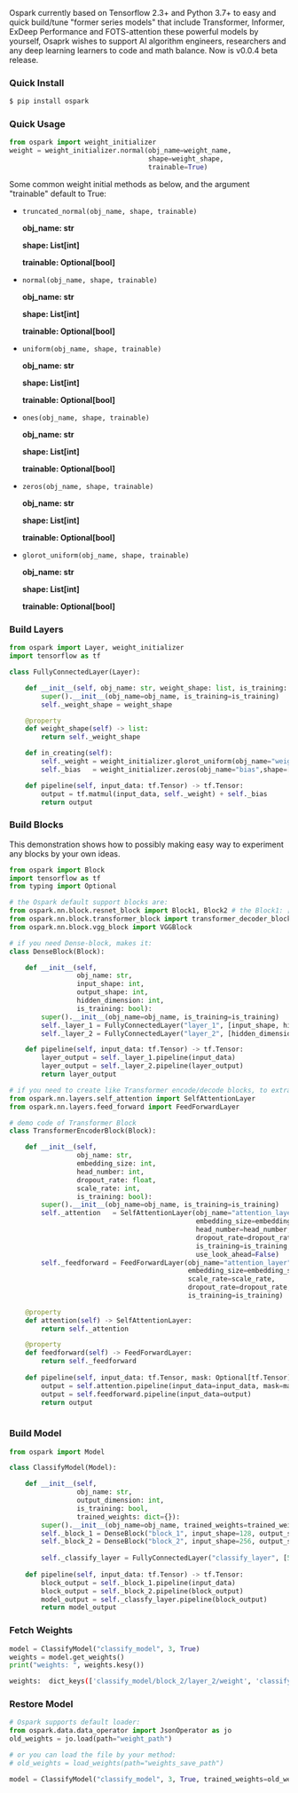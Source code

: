 Ospark currently based on Tensorflow 2.3+ and Python 3.7+ to easy and quick build/tune "former series models" that include Transformer, Informer, ExDeep Performance and FOTS-attention these powerful models by yourself, Osaprk wishes to support AI algorithm engineers, researchers and any deep learning learners to code and math balance. Now is v0.0.4 beta release.

### Quick Install

```bash
$ pip install ospark
```

### Quick Usage
```python
from ospark import weight_initializer
weight = weight_initializer.normal(obj_name=weight_name,
                                   shape=weight_shape,
                                   trainable=True)
```

Some common weight initial methods as below, and the argument "trainable" default to True:

- `truncated_normal(obj_name, shape, trainable)`
    
    **obj_name: str**
    
    **shape: List[int]**
    
    **trainable: Optional[bool]**
    

- `normal(obj_name, shape, trainable)`
    
    **obj_name: str**
    
    **shape: List[int]**
    
    **trainable: Optional[bool]**
   
 
- `uniform(obj_name, shape, trainable)`
    
    **obj_name: str**
    
    **shape: List[int]**
    
    **trainable: Optional[bool]**
    

- `ones(obj_name, shape, trainable)`
    
    **obj_name: str**
    
    **shape: List[int]**
    
    **trainable: Optional[bool]**
    

- `zeros(obj_name, shape, trainable)`
    
    **obj_name: str**
    
    **shape: List[int]**
    
    **trainable: Optional[bool]**
    

- `glorot_uniform(obj_name, shape, trainable)`
    
    **obj_name: str**
    
    **shape: List[int]**
    
    **trainable: Optional[bool]**
    

### Build Layers

```python
from ospark import Layer, weight_initializer
import tensorflow as tf

class FullyConnectedLayer(Layer):

    def __init__(self, obj_name: str, weight_shape: list, is_training: bool):
	    super().__init__(obj_name=obj_name, is_training=is_training)
	    self._weight_shape = weight_shape

    @property
    def weight_shape(self) -> list:
        return self._weight_shape

    def in_creating(self):
        self._weight = weight_initializer.glorot_uniform(obj_name="weight", shape=[128,128], trainable=True)
        self._bias   = weight_initializer.zeros(obj_name="bias",shape=[128],trainable=True)

    def pipeline(self, input_data: tf.Tensor) -> tf.Tensor:
        output = tf.matmul(input_data, self._weight) + self._bias
        return output

```

### Build Blocks

This demonstration shows how to possibly making easy way to experiment any blocks by your own ideas.

```python
from ospark import Block
import tensorflow as tf
from typing import Optional

# the Ospark default support blocks are:
from ospark.nn.block.resnet_block import Block1, Block2 # the Block1: [1X1, 3X3, 1X1], Block2: [3X3, 3X3]
from ospark.nn.block.transformer_block import transformer_decoder_block, transformer_encoder_block
from ospark.nn.block.vgg_block import VGGBlock

# if you need Dense-block, makes it:
class DenseBlock(Block):

    def __init__(self, 
                 obj_name: str,
                 input_shape: int,
                 output_shape: int,
                 hidden_dimension: int,
                 is_training: bool):
        super().__init__(obj_name=obj_name, is_training=is_training)
        self._layer_1 = FullyConnectedLayer("layer_1", [input_shape, hidden_dimension], is_training)
        self._layer_2 = FullyConnectedLayer("layer_2", [hidden_dimension, output_shape], is_training)

    def pipeline(self, input_data: tf.Tensor) -> tf.Tensor:
        layer_output = self._layer_1.pipeline(input_data)
        layer_output = self._layer_2.pipeline(layer_output)
        return layer_output

# if you need to create like Transformer encode/decode blocks, to extra import 2 modeules then doing something as below demo code:
from ospark.nn.layers.self_attention import SelfAttentionLayer
from ospark.nn.layers.feed_forward import FeedForwardLayer

# demo code of Transformer Block
class TransformerEncoderBlock(Block):

    def __init__(self,
                 obj_name: str,
                 embedding_size: int,
                 head_number: int,
                 dropout_rate: float,
                 scale_rate: int,
                 is_training: bool):
        super().__init__(obj_name=obj_name, is_training=is_training)
        self._attention   = SelfAttentionLayer(obj_name="attention_layer", 
                                               embedding_size=embedding_size,
                                               head_number=head_number,
                                               dropout_rate=dropout_rate,
                                               is_training=is_training,
                                               use_look_ahead=False)
        self._feedforward = FeedForwardLayer(obj_name="attention_layer", 
                                             embedding_size=embedding_size,
                                             scale_rate=scale_rate,
                                             dropout_rate=dropout_rate,
                                             is_training=is_training)
    
    @property
    def attention(self) -> SelfAttentionLayer:
        return self._attention

    @property
    def feedforward(self) -> FeedForwardLayer:
        return self._feedforward
    
    def pipeline(self, input_data: tf.Tensor, mask: Optional[tf.Tensor]=None) -> tf.Tensor:
        output = self.attention.pipeline(input_data=input_data, mask=mask)
        output = self.feedforward.pipeline(input_data=output)
        return output
	
```

### Build Model

```python
from ospark import Model

class ClassifyModel(Model):

    def __init__(self, 
                 obj_name: str, 
                 output_dimension: int,
                 is_training: bool,
                 trained_weights: dict={}):
        super().__init__(obj_name=obj_name, trained_weights=trained_weights, is_training=is_training)
        self._block_1 = DenseBlock("block_1", input_shape=128, output_shape=64, hidden_dimension=256, is_training=is_training)
        self._block_2 = DenseBlock("block_2", input_shape=256, output_shape=128, hidden_dimension=512, is_training=is_training)
    
        self._classify_layer = FullyConnectedLayer("classify_layer", [512, output_dimension], is_training=is_training)
        
    def pipeline(self, input_data: tf.Tensor) -> tf.Tensor:
        block_output = self._block_1.pipeline(input_data)
        block_output = self._block_2.pipeline(block_output)
        model_output = self._classfy_layer.pipeline(block_output)
        return model_output
```

### Fetch Weights

```python
model = ClassifyModel("classify_model", 3, True)
weights = model.get_weights()
print("weights: ", weights.kesy())
```
```bash
weights:  dict_keys(['classify_model/block_2/layer_2/weight', 'classify_model/block_2/layer_2/bias', 'classify_model/block_2/layer_1/weight', 'classify_model/block_2/layer_1/bias', 'classify_model/block_1/layer_2/weight', 'classify_model/block_1/layer_2/bias', 'classify_model/block_1/layer_1/weight', 'classify_model/block_1/layer_1/bias', 'classify_model/classify_layer/weight', 'classify_model/classify_layer/bias'])
```

### Restore Model

```python
# Ospark supports default loader:
from ospark.data.data_operator import JsonOperator as jo
old_weights = jo.load(path="weight_path")

# or you can load the file by your method:
# old_weights = load_weights(path="weights_save_path")

model = ClassifyModel("classify_model", 3, True, trained_weights=old_weights)
```


